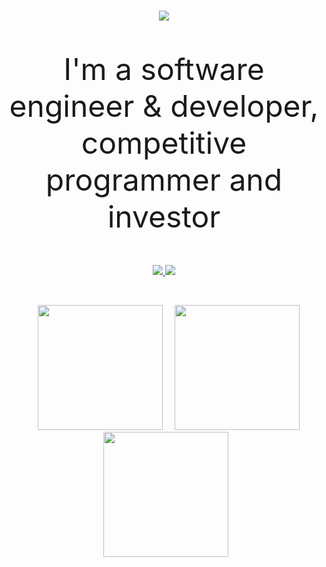 <h1 align="center"><img src="https://images.cooltext.com/5674198.png"></h1>
<font size="40"><P align="center">I'm a software engineer & developer, competitive programmer and investor</P></font>

<p align="center">
  <a href="https://github.com/overclockedd2?tab=repositories&sort=stargazers">
    <img src="https://img.shields.io/github/stars/overclockedd2?label=TOTAL STARS&style=for-the-badge&color=faa356&labelColor=363e53"/>
  </a>
  <a href="https://github.com/overclockedd2?tab=followers">
    <img src="https://img.shields.io/github/followers/overclockedd2?style=for-the-badge&color=7ce38b&labelColor=363e53"/>
  </a>
</p>


<br />
<p align="center">
  <img height="200" style="margin-left: 3%;" src="https://github-readme-stats.vercel.app/api?username=overclockedd2&theme=yeblu&show_icons=true" />
  <img height="200" style="margin-left: 3%;" src="https://github-readme-stats.vercel.app/api/top-langs/?username=overclockedd2&theme=yeblu" />
  <img height="200" style="margin-left: 1%;" src="https://github-readme-streak-stats.herokuapp.com/?user=overclockedd2&theme=yeblu"/>
</p>
